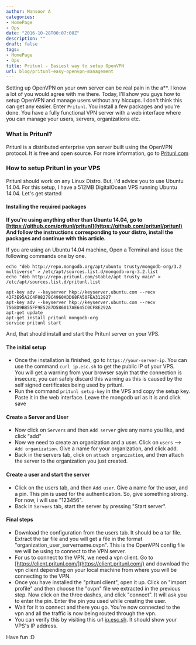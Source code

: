 ```yaml
---
author: Mansoor A
categories:
- HomePage
- Ops
date: "2016-10-28T00:07:00Z"
description: ""
draft: false
tags:
- HomePage
- Ops
title: Pritunl - Easiest way to setup OpenVPN
url: blog/pritunl-easy-openvpn-management
---
```



Setting up OpenVPN on your own server can be real pain in the a**. I know a lot of you would agree with me there. 
Today, I'll show you guys how to setup OpenVPN and manage users without any hiccups. I don't think this can get any easier. Enter `Pritunl`. You install a few packages and you're done. You have a fully functional VPN server with a web interface where you can manage your users, servers, organizations etc.

### What is Pritunl?
Pritunl is a distributed enterprise vpn server built using the OpenVPN protocol. It is free and open source. For more information, go to [Pritunl.com](https://pritunl.com)


### How to setup Pritunl in your VPS
Pritunl should work on any Linux Distro. But, I'd advice you to use Ubuntu 14.04. 
For this setup, I have a 512MB DigitalOcean VPS running Ubuntu 14.04. Let's get started

#### Installing the required packages
**If you're using anything other than Ubuntu 14.04, go to [https://github.com/pritunl/pritunl](https://github.com/pritunl/pritunl) 
And follow the instructions corresponding to your distro, install the packages and continue with this article.**

If you are using an Ubuntu 14.04 machine, Open a Terminal and issue the following commands one by one. 

```
echo "deb http://repo.mongodb.org/apt/ubuntu trusty/mongodb-org/3.2 multiverse" > /etc/apt/sources.list.d/mongodb-org-3.2.list
echo "deb http://repo.pritunl.com/stable/apt trusty main" > /etc/apt/sources.list.d/pritunl.list

apt-key adv --keyserver hkp://keyserver.ubuntu.com --recv 42F3E95A2C4F08279C4960ADD68FA50FEA312927
apt-key adv --keyserver hkp://keyserver.ubuntu.com --recv 7568D9BB55FF9E5287D586017AE645C0CF8E292A
apt-get update
apt-get install pritunl mongodb-org
service pritunl start
```
And, that should install and start the Pritunl server on your VPS.

#### The initial setup
* Once the installation is finished, go to `https://your-server-ip`. You can use the command `curl ip.esc.sh` to get the public IP of your VPS.  
You will get a warning from your browser sayin that the connection is insecure, you can safely discard this warning as this is caused by the self signed certificates being used by pritunl. 
* Run the command `pritunl setup-key` in the VPS and copy the setup key. Paste it in the web interface. Leave the mongodb url as it is and click save

#### Create a Server and User
* Now click on `Servers` and then `Add server` give any name you like, and click "add"
* Now we need to create an organization and a user. Click on `users` --> `Add organization`. Give a name for your organization, and click add.
* Back in the servers tab, click on `attach organization`, and then attach the server to the organization you just created. 

#### Create a user and start the server
* Click on the users tab, and then `Add user`. Give a name for the user, and a pin. This pin is used for the authentication. So, give something strong. For now, i will use "123456".
* Back in `Servers` tab, start the server by pressing "Start server".

#### Final steps
* Download the configuration from the users tab. It should be a tar file. Extract the tar file and you will get a file in the format "organization_user_servername.ovpn". This is the OpenVPN config file we will be using to connect to the VPN server.
* For us to connect to the VPN, we need a vpn client. Go to [https://client.pritunl.com/](https://client.pritunl.com/) and download the vpn client depending on your local machine from where you will be connecting to the VPN. 
* Once you have installed the "pritunl client", open it up. Click on "import profile" and then choose the "ovpn" file we extracted in the previous step. Now click on the three dashes, and click "connect". It will ask you to enter the pin. Enter the pin you used while creating the user.
* Wait for it to connect and there you go. You're now connected to the vpn and all the traffic is now being routed through the vpn.
* You can verify this by visiting this url [ip.esc.sh](http://ip.esc.sh). It should show your VPS's IP address. 

Have fun :D


